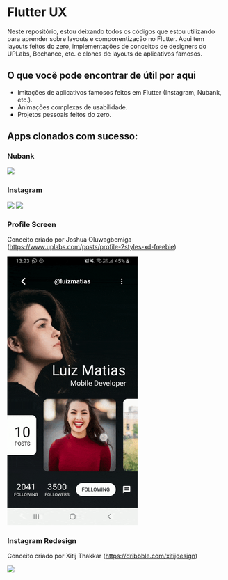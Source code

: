 # Flutter UX

Neste repositório, estou deixando todos os códigos que estou utilizando para aprender sobre layouts e componentização no Flutter. Aqui tem layouts feitos do zero, implementações de conceitos de designers do UPLabs, Bechance, etc. e clones de layouts de aplicativos famosos.

## O que você pode encontrar de útil por aqui

- Imitações de aplicativos famosos feitos em Flutter (Instagram, Nubank, etc.).
- Animações complexas de usabilidade.
- Projetos pessoais feitos do zero.

## Apps clonados com sucesso:

### Nubank

<img src="readmesrc/nubank.gif" width="300">

### Instagram

<img src="readmesrc/instagram.gif" height="600"> <img src="readmesrc/instagram_story.gif" height="600">

### Profile Screen

Conceito criado por Joshua Oluwagbemiga (https://www.uplabs.com/posts/profile-2styles-xd-freebie)

<img src="readmesrc/profile_clone.gif" width="300">

### Instagram Redesign

Conceito criado por Xitij Thakkar (https://dribbble.com/xitijdesign)

<img src="readmesrc/instagram-redesign.gif" width="300">
